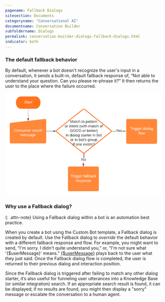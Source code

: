 ```yaml
---
pagename: Fallback Dialogs
sitesection: Documents
categoryname: "Conversational AI"
documentname: Conversation Builder
subfoldername: Dialogs
permalink: conversation-builder-dialogs-fallback-dialogs.html
indicator: both
---
```


### The default fallback behavior

By default, whenever a bot doesn't recognize the user's input in a conversation, it sends a built-in, default fallback response of, “Not able to understand your question. Can you please re-phrase it?” It then returns the user to the place where the failure occurred.

<img style="width:700px" src="img/ConvoBuilder/fallback_behavior.png" alt="Process flow diagram illustrating that, when a consumer sends a message, it's checked for a match to a pattern or intent in a dialog starter in the bot or in the bot's group, if one exists. If there's a match of good or better, the dialog's flow is triggered. If not, the fallback response is sent.">

### Why use a Fallback dialog?

{: .attn-note}
Using a Fallback dialog within a bot is an automation best practice.

When you create a bot using the Custom Bot template, a Fallback dialog is created by default. Use the Fallback dialog to _override_ the default behavior with a different fallback response and flow. For example, you might want to send, “I'm sorry. I didn't quite understand you,” or, “I'm not sure what '{$userMessage}' means.” [{$userMessage}](conversation-builder-variables-slots-variables.html#store-the-consumers-response) plays back to the user what they just said. Once the Fallback dialog flow is completed, the user is returned to their previous dialog and interaction position.

Since the Fallback dialog is triggered after failing to match any other dialog starter, it’s also useful for funneling user utterances into a Knowledge Base (or similar integration) search. If an appropriate search result is found, it can be displayed; if no results are found, you might then display a "sorry" message or escalate the conversation to a human agent.

